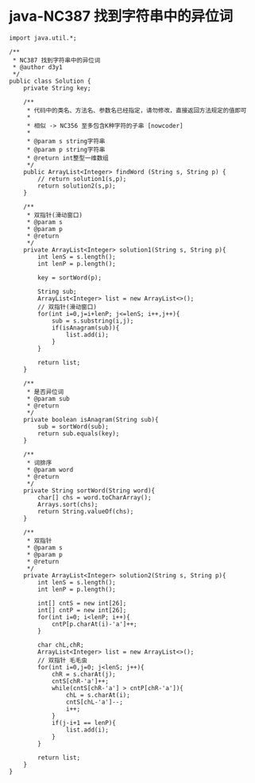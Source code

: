# java-NC387 找到字符串中的异位词


    import java.util.*;
    
    /**
     * NC387 找到字符串中的异位词
     * @author d3y1
     */
    public class Solution {
        private String key;
    
        /**
         * 代码中的类名、方法名、参数名已经指定，请勿修改，直接返回方法规定的值即可
         *
         * 相似 -> NC356 至多包含K种字符的子串 [nowcoder]
         *
         * @param s string字符串
         * @param p string字符串
         * @return int整型一维数组
         */
        public ArrayList<Integer> findWord (String s, String p) {
            // return solution1(s,p);
            return solution2(s,p);
        }
    
        /**
         * 双指针(滑动窗口)
         * @param s
         * @param p
         * @return
         */
        private ArrayList<Integer> solution1(String s, String p){
            int lenS = s.length();
            int lenP = p.length();
    
            key = sortWord(p);
    
            String sub;
            ArrayList<Integer> list = new ArrayList<>();
            // 双指针(滑动窗口)
            for(int i=0,j=i+lenP; j<=lenS; i++,j++){
                sub = s.substring(i,j);
                if(isAnagram(sub)){
                    list.add(i);
                }
            }
    
            return list;
        }
    
        /**
         * 是否异位词
         * @param sub
         * @return
         */
        private boolean isAnagram(String sub){
            sub = sortWord(sub);
            return sub.equals(key);
        }
    
        /**
         * 词排序
         * @param word
         * @return
         */
        private String sortWord(String word){
            char[] chs = word.toCharArray();
            Arrays.sort(chs);
            return String.valueOf(chs);
        }
    
        /**
         * 双指针
         * @param s
         * @param p
         * @return
         */
        private ArrayList<Integer> solution2(String s, String p){
            int lenS = s.length();
            int lenP = p.length();
    
            int[] cntS = new int[26];
            int[] cntP = new int[26];
            for(int i=0; i<lenP; i++){
                cntP[p.charAt(i)-'a']++;
            }
    
            char chL,chR;
            ArrayList<Integer> list = new ArrayList<>();
            // 双指针 毛毛虫
            for(int i=0,j=0; j<lenS; j++){
                chR = s.charAt(j);
                cntS[chR-'a']++;
                while(cntS[chR-'a'] > cntP[chR-'a']){
                    chL = s.charAt(i);
                    cntS[chL-'a']--;
                    i++;
                }
                if(j-i+1 == lenP){
                    list.add(i);
                }
            }
    
            return list;
        }
    }

  

